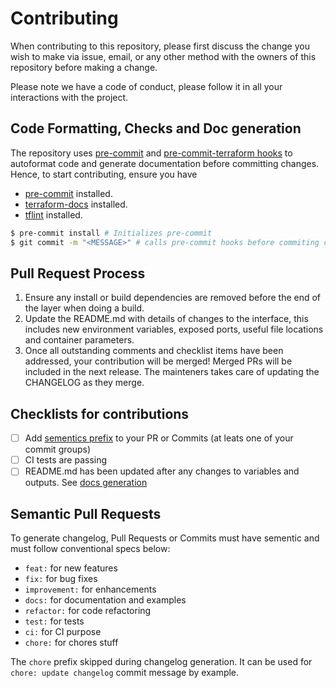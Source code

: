 # Contributing

When contributing to this repository, please first discuss the change you wish to make via issue,
email, or any other method with the owners of this repository before making a change.

Please note we have a code of conduct, please follow it in all your interactions with the project.

## Code Formatting, Checks and Doc generation

The repository uses [pre-commit](https://pre-commit.com/) and [pre-commit-terraform hooks](https://github.com/antonbabenko/pre-commit-terraform) to autoformat code and generate documentation before committing changes. Hence, to start contributing, ensure you have 

- [pre-commit](https://pre-commit.com/) installed.
- [terraform-docs](https://github.com/segmentio/terraform-docs) installed.
- [tflint](https://github.com/terraform-linters/tflint) installed.

```bash
$ pre-commit install # Initializes pre-commit
$ git commit -m "<MESSAGE>" # calls pre-commit hooks before commiting changes
```

## Pull Request Process

1.  Ensure any install or build dependencies are removed before the end of the layer when doing a build.
2.  Update the README.md with details of changes to the interface, this includes new environment variables, exposed ports, useful file locations and container parameters.
3. Once all outstanding comments and checklist items have been addressed, your contribution will be merged! Merged PRs will be included in the next release. The mainteners takes care of updating the CHANGELOG as they merge.

## Checklists for contributions

- [ ] Add [sementics prefix](#semantic-pull-requests) to your PR or Commits (at leats one of your commit groups)
- [ ] CI tests are passing
- [ ] README.md has been updated after any changes to variables and outputs. See [docs generation](README.md#doc-generation)

## Semantic Pull Requests

To generate changelog, Pull Requests or Commits must have sementic and must follow conventional specs below:

- `feat:` for new features
- `fix:` for bug fixes
- `improvement:` for enhancements
- `docs:` for documentation and examples
- `refactor:` for code refactoring
- `test:` for tests
- `ci:` for CI purpose
- `chore:` for chores stuff

The `chore` prefix skipped during changelog generation. It can be used for `chore: update changelog` commit message by example.

